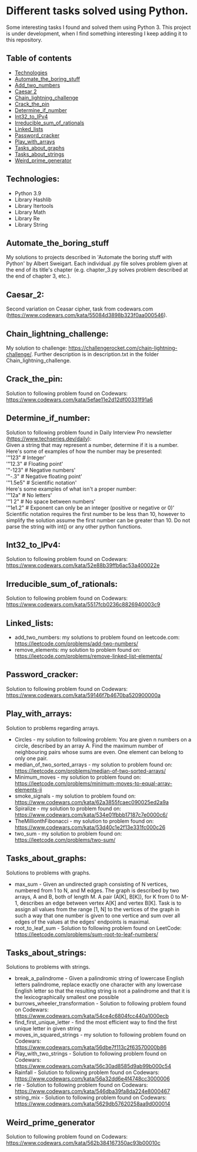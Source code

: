 # Different tasks solved using Python.
Some interesting tasks I found and solved them using Python 3. This project is under development, when I find something interesting I keep adding it to this repository.

## Table of contents
* [Technologies](#technologies)
* [Automate_the_boring_stuff](#Automate_the_boring_stuff)
* [Add_two_numbers](#Add_two_numbers)
* [Caesar 2](#Caesar_2)
* [Chain_lightning_challenge](#Chain_lightning_challenge)
* [Crack_the_pin](#Crack_the_pin)
* [Determine_if_number](#Determine_if_number)
* [Int32_to_IPv4](#Int32_to_IPv4)
* [Irreducible_sum_of_rationals](#Irreducible_sum_of_rationals)
* [Linked_lists](#Linked_lists)
* [Password_cracker](#Password_cracker)
* [Play_with_arrays](#Play_with_arrays)
* [Tasks_about_graphs](#Tasks_about_graphs)
* [Tasks_about_strings](#Tasks_about_strings)
* [Weird_prime_generator](#Weird_prime_generator)

## Technologies:
* Python 3.9
* Library Hashlib
* Library Itertools
* Library Math
* Library Re
* Library String

## Automate_the_boring_stuff
My solutions to projects described in 'Automate the boring stuff with Python' by Albert Sweigart. Each individual .py file solves problem given at the end of its title's chapter (e.g. chapter_3.py solves problem described at the end of chapter 3, etc.). 

## Caesar_2:
Second variation on Ceasar cipher, task from codewars.com (https://www.codewars.com/kata/55084d3898b323f0aa000546).

## Chain_lightning_challenge:
My solution to challenge: https://challengerocket.com/chain-lightning-challenge/. Further description is in description.txt in the folder Chain_lightning_challenge.

## Crack_the_pin:
Solution to following problem found on Codewars: https://www.codewars.com/kata/5efae11e2d12df00331f91a6

## Determine_if_number:
Solution to following problem found in Daily Interview Pro newsletter (https://www.techseries.dev/daily):<br>
Given a string that may represent a number, determine if it is a number. Here's some of examples of how the number may be presented:<br>
'"123" # Integer'<br>
'"12.3" # Floating point'<br>
'"-123" # Negative numbers'<br>
'"-.3" # Negative floating point'<br>
'"1.5e5" # Scientific notation'<br>
Here's some examples of what isn't a proper number:<br>
'"12a" # No letters'<br>
'"1 2" # No space between numbers'<br>
'"1e1.2" # Exponent can only be an integer (positive or negative or 0)'<br>
Scientific notation requires the first number to be less than 10, however to simplify the solution assume the first number can be greater than 10. Do not parse the string with int() or any other python functions.

## Int32_to_IPv4:
Solution to following problem found on Codewars: https://www.codewars.com/kata/52e88b39ffb6ac53a400022e

## Irreducible_sum_of_rationals:
Solution to following problem found on Codewars: https://www.codewars.com/kata/5517fcb0236c8826940003c9

## Linked_lists:
* add_two_numbers: my solutions to problem found on leetcode.com: https://leetcode.com/problems/add-two-numbers/
* remove_elements: my solution to problem found on: https://leetcode.com/problems/remove-linked-list-elements/

## Password_cracker:
Solution to following problem found on Codewars: https://www.codewars.com/kata/59146f7b4670ba520900000a

## Play_with_arrays:
Solution to problems regarding arrays.
* Circles - my solution to following problem: You are given n numbers on a circle, described by an array A. Find the maximum number of neighbouring pairs whose sums are even. One element can belong to only one pair.
* median_of_two_sorted_arrays - my solution to problem found on: https://leetcode.com/problems/median-of-two-sorted-arrays/
* Minimum_moves - my solution to problem found on: https://leetcode.com/problems/minimum-moves-to-equal-array-elements-ii
* smoke_signals - my solution to problem found on: https://www.codewars.com/kata/62a3855fcaec090025ed2a9a
* Spiralize - my solution to problem found on: https://www.codewars.com/kata/534e01fbbb17187c7e0000c6/
* TheMillionthFibonacci - my solution to problem found on: https://www.codewars.com/kata/53d40c1e2f13e331fc000c26
* two_sum - my solution to problem found on: https://leetcode.com/problems/two-sum/

## Tasks_about_graphs:
Solutions to problems with graphs.
* max_sum - Given an undirected graph consisting of N vertices, numbered from 1 to N, and M edges. The graph is described by two arrays, A and B, both of length M. A pair (A[K], B[K]), for K from 0 to M-1, describes an edge between vertex A[K] and vertex B[K]. Task is to assign all values from the range [1, N] to the vertices of the graph in such a way that one number is given to one vertice and sum over all edges of the values at the edges' endpoints is maximal. 
* root_to_leaf_sum - Solution to following problem found on LeetCode: https://leetcode.com/problems/sum-root-to-leaf-numbers/

## Tasks_about_strings:
Solutions to problems with strings.
* break_a_palindrome - Given a palindromic string of lowercase English letters palindrome, replace exactly one character with any lowercase English letter so that the resulting string is not a palindrome and that it is the lexicographically smallest one possible
* burrows_wheeler_transformation - Solution to following problem found on Codewars: https://www.codewars.com/kata/54ce4c6804fcc440a1000ecb
* find_first_unique_letter - find the most efficient way to find the first unique letter in given string
* moves_in_squared_strings - my solution to following problem found on Codewars: https://www.codewars.com/kata/56dbe7f113c2f63570000b86
* Play_with_two_strings - Solution to following problem found on Codewars: https://www.codewars.com/kata/56c30ad8585d9ab99b000c54
* Rainfall - Solution to following problem found on Codewars: https://www.codewars.com/kata/56a32dd6e4f4748cc3000006
* rle - Solution to following problem found on Codewars: https://www.codewars.com/kata/546dba39fa8da224e8000467
* string_mix - Solution to following problem found on Codewars: https://www.codewars.com/kata/5629db57620258aa9d000014


## Weird_prime_generator
Solution to following problem found on Codewars: https://www.codewars.com/kata/562b384167350ac93b00010c

